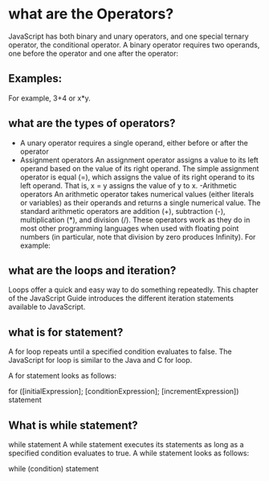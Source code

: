 # what are the Operators?
JavaScript has both binary and unary operators, and one special ternary operator, the conditional operator. A binary operator requires two operands, one before the operator and one after the operator:
## Examples:
For example, 3+4 or x*y.

## what are the types of operators?
- A unary operator requires a single operand, either before or after the operator
- Assignment operators
An assignment operator assigns a value to its left operand based on the value of its right operand. The simple assignment operator is equal (=), which assigns the value of its right operand to its left operand. That is, x = y assigns the value of y to x.
-Arithmetic operators
An arithmetic operator takes numerical values (either literals or variables) as their operands and returns a single numerical value. The standard arithmetic operators are addition (+), subtraction (-), multiplication (*), and division (/). These operators work as they do in most other programming languages when used with floating point numbers (in particular, note that division by zero produces Infinity). For example:

## what are the loops and iteration?
Loops offer a quick and easy way to do something repeatedly. This chapter of the JavaScript Guide introduces the different iteration statements available to JavaScript.
 ## what is for statement?
 A for loop repeats until a specified condition evaluates to false. The JavaScript for loop is similar to the Java and C for loop.

A for statement looks as follows:

for ([initialExpression]; [conditionExpression]; [incrementExpression])
  statement
## What is while statement?
while statement
A while statement executes its statements as long as a specified condition evaluates to true. A while statement looks as follows:

while (condition)
  statement
